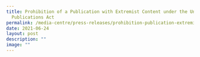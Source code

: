 ```yaml
---
title: Prohibition of a Publication with Extremist Content under the Undesirable
  Publications Act
permalink: /media-centre/press-releases/prohibition-publication-extremist-content-undesirable-publications-act/
date: 2021-06-24
layout: post
description: ""
image: ""
---
```

